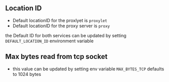 ## Location ID

* Default locationID for the proxlyet is `proxylet` 
* Default locationID for the proxy server is `proxy`

the Default ID for both services can be updated by setting `DEFAULT_LOCATION_ID` environment variable  

## Max bytes read from tcp socket 
* this value can be updated by setting env variable `MAX_BYTES_TCP` defaults to 1024 bytes